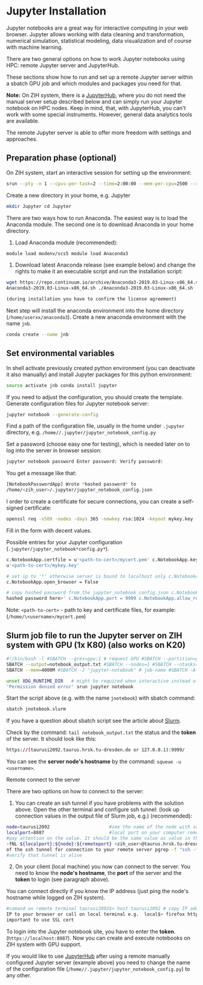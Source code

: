 # Jupyter Installation

Jupyter notebooks are a great way for interactive computing in your web browser. Jupyter allows
working with data cleaning and transformation, numerical simulation, statistical modeling, data
visualization and of course with machine learning.

There are two general options on how to work Jupyter notebooks using HPC: remote Jupyter server and
JupyterHub.

These sections show how to run and set up a remote Jupyter server within a sbatch GPU job and which
modules and packages you need for that.

**Note:** On ZIH system, there is a [JupyterHub](../access/jupyterhub.md), where you do not need the
manual server setup described below and can simply run your Jupyter notebook on HPC nodes. Keep in
mind, that, with JupyterHub, you can't work with some special instruments. However, general data
analytics tools are available.

The remote Jupyter server is able to offer more freedom with settings and approaches.

## Preparation phase (optional)

On ZIH system, start an interactive session for setting up the
environment:

```Bash
srun --pty -n 1 --cpus-per-task=2 --time=2:00:00 --mem-per-cpu=2500 --x11=first bash -l -i
```

Create a new directory in your home, e.g. Jupyter

```Bash
mkdir Jupyter cd Jupyter
```

There are two ways how to run Anaconda. The easiest way is to load the Anaconda module. The second
one is to download Anaconda in your home directory.

1. Load Anaconda module (recommended):

```Bash
module load modenv/scs5 module load Anaconda3
```

1. Download latest Anaconda release (see example below) and change the rights to make it an
executable script and run the installation script:

```Bash
wget https://repo.continuum.io/archive/Anaconda3-2019.03-Linux-x86_64.sh chmod 744
Anaconda3-2019.03-Linux-x86_64.sh ./Anaconda3-2019.03-Linux-x86_64.sh

(during installation you have to confirm the license agreement)
```

Next step will install the anaconda environment into the home
directory (`/home/userxx/anaconda3`). Create a new anaconda environment with the name `jnb`.

```Bash
conda create --name jnb
```

## Set environmental variables

In shell activate previously created python environment (you can
deactivate it also manually) and install Jupyter packages for this python environment:

```Bash
source activate jnb conda install jupyter
```

If you need to adjust the configuration, you should create the template. Generate configuration
files for Jupyter notebook server:

```Bash
jupyter notebook --generate-config
```

Find a path of the configuration file, usually in the home under `.jupyter` directory, e.g.
`/home//.jupyter/jupyter_notebook_config.py`

Set a password (choose easy one for testing), which is needed later on to log into the server
in browser session:

```Bash
jupyter notebook password Enter password: Verify password:
```

You get a message like that:

```Bash
[NotebookPasswordApp] Wrote *hashed password* to
/home/<zih_user>/.jupyter/jupyter_notebook_config.json
```

I order to create a certificate for secure connections, you can create a self-signed
certificate:

```Bash
openssl req -x509 -nodes -days 365 -newkey rsa:1024 -keyout mykey.key -out mycert.pem
```

Fill in the form with decent values.

Possible entries for your Jupyter configuration (`.jupyter/jupyter_notebook*config.py*`).

```Bash
c.NotebookApp.certfile = u'<path-to-cert>/mycert.pem' c.NotebookApp.keyfile =
u'<path-to-cert>/mykey.key'

# set ip to '*' otherwise server is bound to localhost only c.NotebookApp.ip = '*'
c.NotebookApp.open_browser = False

# copy hashed password from the jupyter_notebook_config.json c.NotebookApp.password = u'<your
hashed password here>' c.NotebookApp.port = 9999 c.NotebookApp.allow_remote_access = True
```

Note: `<path-to-cert>` - path to key and certificate files, for example:
(`/home/\<username>/mycert.pem`)

## Slurm job file to run the Jupyter server on ZIH system with GPU (1x K80) (also works on K20)

```Bash
#!/bin/bash -l #SBATCH --gres=gpu:1 # request GPU #SBATCH --partition=gpu2 # use GPU partition
SBATCH --output=notebook_output.txt #SBATCH --nodes=1 #SBATCH --ntasks=1 #SBATCH --time=02:30:00
SBATCH --mem=4000M #SBATCH -J "jupyter-notebook" # job-name #SBATCH -A <name_of_your_project>

unset XDG_RUNTIME_DIR   # might be required when interactive instead of sbatch to avoid
'Permission denied error' srun jupyter notebook
```

Start the script above (e.g. with the name `jnotebook`) with sbatch command:

```Bash
sbatch jnotebook.slurm
```

If you have a question about sbatch script see the article about [Slurm](../jobs_and_resources/slurm.md).

Check by the command: `tail notebook_output.txt` the status and the **token** of the server. It
should look like this:

```Bash
https://(taurusi2092.taurus.hrsk.tu-dresden.de or 127.0.0.1):9999/
```

You can see the **server node's hostname** by the command: `squeue -u <username>`.

Remote connect to the server

There are two options on how to connect to the server:

1. You can create an ssh tunnel if you have problems with the
solution above. Open the other terminal and configure ssh
tunnel: (look up connection values in the output file of Slurm job, e.g.) (recommended):

```Bash
node=taurusi2092                      #see the name of the node with squeue -u <your_login>
localport=8887                        #local port on your computer remoteport=9999
#pay attention on the value. It should be the same value as value in the notebook_output.txt ssh
-fNL ${localport}:${node}:${remoteport} <zih_user>@taurus.hrsk.tu-dresden.de         #configure
of the ssh tunnel for connection to your remote server pgrep -f "ssh -fNL ${localport}"
#verify that tunnel is alive
```

2. On your client (local machine) you now can connect to the server.  You need to know the **node's
   hostname**, the **port** of the server and the **token** to login (see paragraph above).

You can connect directly if you know the IP address (just ping the node's hostname while logged on
ZIH system).

```Bash
#comand on remote terminal taurusi2092$> host taurusi2092 # copy IP address from output # paste
IP to your browser or call on local terminal e.g.  local$> firefox https://<IP>:<PORT>  # https
important to use SSL cert
```

To login into the Jupyter notebook site, you have to enter the **token**.
(`https://localhost:8887`). Now you can create and execute notebooks on ZIH system with GPU support.

If you would like to use [JupyterHub](../access/jupyterhub.md) after using a remote manually configured
Jupyter server (example above) you need to change the name of the configuration file
(`/home//.jupyter/jupyter_notebook_config.py`) to any other.

